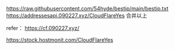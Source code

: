 https://raw.githubusercontent.com/54hyde/bestip/main/bestip.txt
https://addressesapi.090227.xyz/CloudFlareYes
合并以上


refer：
https://cf.090227.xyz/

https://stock.hostmonit.com/CloudFlareYes
